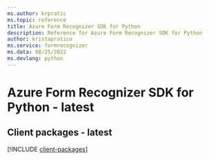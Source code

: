 ```yaml
---
ms.author: krpratic
ms.topic: reference
title: Azure Form Recognizer SDK for Python
description: Reference for Azure Form Recognizer SDK for Python
author: kristapratico
ms.service: formrecognizer
ms.data: 08/25/2022
ms.devlang: python
---
```

# Azure Form Recognizer SDK for Python - latest

## Client packages - latest
[!INCLUDE [client-packages](form-recognizer-client-index.md)]